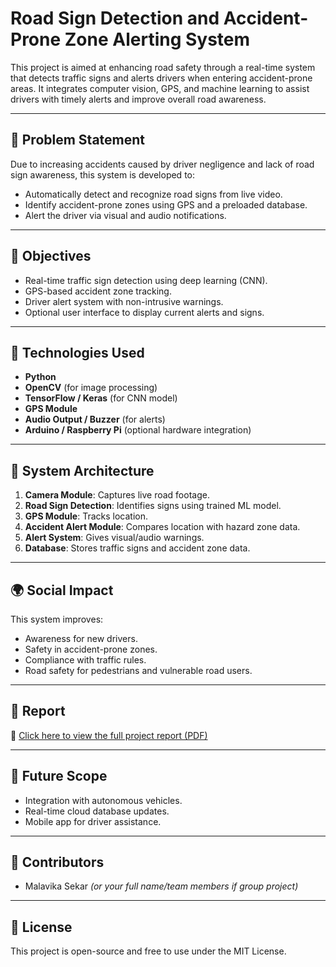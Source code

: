 # Road Sign Detection and Accident-Prone Zone Alerting System

This project is aimed at enhancing road safety through a real-time system that detects traffic signs and alerts drivers when entering accident-prone areas. It integrates computer vision, GPS, and machine learning to assist drivers with timely alerts and improve overall road awareness.

---

## 🚦 Problem Statement

Due to increasing accidents caused by driver negligence and lack of road sign awareness, this system is developed to:

- Automatically detect and recognize road signs from live video.
- Identify accident-prone zones using GPS and a preloaded database.
- Alert the driver via visual and audio notifications.

---

## 🎯 Objectives

- Real-time traffic sign detection using deep learning (CNN).
- GPS-based accident zone tracking.
- Driver alert system with non-intrusive warnings.
- Optional user interface to display current alerts and signs.

---

## 🧠 Technologies Used

- **Python**
- **OpenCV** (for image processing)
- **TensorFlow / Keras** (for CNN model)
- **GPS Module**
- **Audio Output / Buzzer** (for alerts)
- **Arduino / Raspberry Pi** (optional hardware integration)

---

## 🧭 System Architecture

1. **Camera Module**: Captures live road footage.
2. **Road Sign Detection**: Identifies signs using trained ML model.
3. **GPS Module**: Tracks location.
4. **Accident Alert Module**: Compares location with hazard zone data.
5. **Alert System**: Gives visual/audio warnings.
6. **Database**: Stores traffic signs and accident zone data.

---

## 🌍 Social Impact

This system improves:
- Awareness for new drivers.
- Safety in accident-prone zones.
- Compliance with traffic rules.
- Road safety for pedestrians and vulnerable road users.

---

## 📄 Report

📎 [Click here to view the full project report (PDF)](ROAD%20SIGN%20DETECTION.pdf)

---

## 📌 Future Scope

- Integration with autonomous vehicles.
- Real-time cloud database updates.
- Mobile app for driver assistance.

---

## 👤 Contributors

- Malavika Sekar *(or your full name/team members if group project)*

---

## 🔗 License

This project is open-source and free to use under the MIT License.

